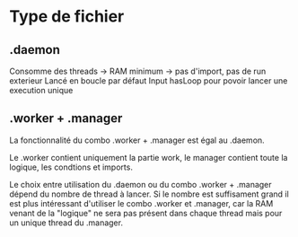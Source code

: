 # Type de fichier

## .daemon

Consomme des threads -> RAM minimum -> pas d'import, pas de run exterieur
Lancé en boucle par défaut
Input hasLoop pour povoir lancer une execution unique

## .worker + .manager

La fonctionnalité du combo .worker + .manager est égal au .daemon. 

Le .worker contient uniquement la partie work, le manager contient toute la logique, les condtions et imports.

Le choix entre utilisation du .daemon ou du combo .worker + .manager dépend du nombre de thread à lancer. Si le nombre est suffisament grand il est plus intéressant d'utiliser le combo .worker et .manager, car la RAM venant de la "logique" ne sera pas présent dans chaque thread mais pour un unique thread du .manager.

